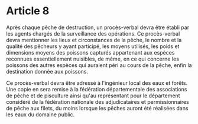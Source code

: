 # Article 8

Après chaque pêche de destruction, un procès-verbal devra être établi par les agents chargés de la surveillance des opérations. Ce procès-verbal devra mentionner les lieux et circonstances de la pêche, le nombre et la qualité des pêcheurs y ayant participé, les moyens utilisés, les poids et dimensions moyens des poissons capturés appartenant aux espèces reconnues essentiellement nuisibles, de même, en ce qui concerne les poissons des autres espèces qui auraient péri au cours de la pêche, enfin la destination donnée aux poissons.

Ce procès-verbal devra être adressé à l'ingénieur local des eaux et forêts. Une copie en sera remise à la fédération départementale des associations de pêche et de pisculture ainsi qu'au représentant pour le département considéré de la fédération nationale des adjudicataires et permissionnaires de pêche aux filets, du moins lorsque les pêches auront été réalisées dans les eaux du domaine public.
